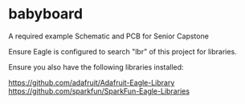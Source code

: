 # babyboard
A required example Schematic and PCB for Senior Capstone


Ensure Eagle is configured to search "lbr" of this project for libraries.

Ensure you also have the following libraries installed:

https://github.com/adafruit/Adafruit-Eagle-Library
https://github.com/sparkfun/SparkFun-Eagle-Libraries
